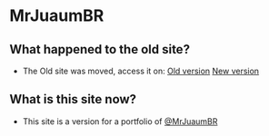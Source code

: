 # MrJuaumBR
## What happened to the old site?
- The Old site was moved, access it on: 
[Old version](https://mrjuaumbr.github.io/database/oldDatabase.html)
[New version](https://mrjuaumbr.github.io/database/database.html)

## What is this site now?
- This site is a version for a portfolio of [@MrJuaumBR](https://github.com/MrJuaumBR)